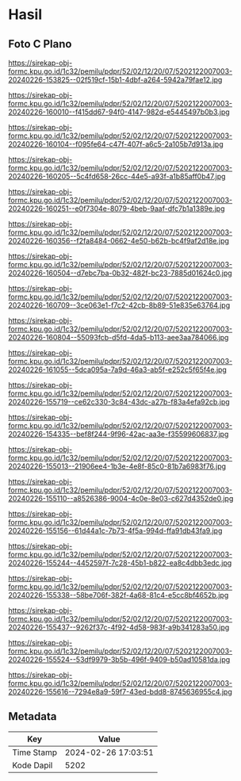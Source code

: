 # Hasil

## Foto C Plano

https://sirekap-obj-formc.kpu.go.id/1c32/pemilu/pdpr/52/02/12/20/07/5202122007003-20240226-153825--02f519cf-15b1-4dbf-a264-5942a79fae12.jpg

https://sirekap-obj-formc.kpu.go.id/1c32/pemilu/pdpr/52/02/12/20/07/5202122007003-20240226-160010--f415dd67-94f0-4147-982d-e5445497b0b3.jpg

https://sirekap-obj-formc.kpu.go.id/1c32/pemilu/pdpr/52/02/12/20/07/5202122007003-20240226-160104--f095fe64-c47f-407f-a6c5-2a105b7d913a.jpg

https://sirekap-obj-formc.kpu.go.id/1c32/pemilu/pdpr/52/02/12/20/07/5202122007003-20240226-160205--5c4fd658-26cc-44e5-a93f-a1b85aff0b47.jpg

https://sirekap-obj-formc.kpu.go.id/1c32/pemilu/pdpr/52/02/12/20/07/5202122007003-20240226-160251--e0f7304e-8079-4beb-9aaf-dfc7b1a1389e.jpg

https://sirekap-obj-formc.kpu.go.id/1c32/pemilu/pdpr/52/02/12/20/07/5202122007003-20240226-160356--f2fa8484-0662-4e50-b62b-bc4f9af2d18e.jpg

https://sirekap-obj-formc.kpu.go.id/1c32/pemilu/pdpr/52/02/12/20/07/5202122007003-20240226-160504--d7ebc7ba-0b32-482f-bc23-7885d01624c0.jpg

https://sirekap-obj-formc.kpu.go.id/1c32/pemilu/pdpr/52/02/12/20/07/5202122007003-20240226-160709--3ce063e1-f7c2-42cb-8b89-51e835e63764.jpg

https://sirekap-obj-formc.kpu.go.id/1c32/pemilu/pdpr/52/02/12/20/07/5202122007003-20240226-160804--55093fcb-d5fd-4da5-b113-aee3aa784066.jpg

https://sirekap-obj-formc.kpu.go.id/1c32/pemilu/pdpr/52/02/12/20/07/5202122007003-20240226-161055--5dca095a-7a9d-46a3-ab5f-e252c5f65f4e.jpg

https://sirekap-obj-formc.kpu.go.id/1c32/pemilu/pdpr/52/02/12/20/07/5202122007003-20240226-155719--ce62c330-3c84-43dc-a27b-f83a4efa92cb.jpg

https://sirekap-obj-formc.kpu.go.id/1c32/pemilu/pdpr/52/02/12/20/07/5202122007003-20240226-154335--bef8f244-9f96-42ac-aa3e-f35599606837.jpg

https://sirekap-obj-formc.kpu.go.id/1c32/pemilu/pdpr/52/02/12/20/07/5202122007003-20240226-155013--21906ee4-1b3e-4e8f-85c0-81b7a6983f76.jpg

https://sirekap-obj-formc.kpu.go.id/1c32/pemilu/pdpr/52/02/12/20/07/5202122007003-20240226-155110--a8526386-9004-4c0e-8e03-c627d4352de0.jpg

https://sirekap-obj-formc.kpu.go.id/1c32/pemilu/pdpr/52/02/12/20/07/5202122007003-20240226-155156--61d44a1c-7b73-4f5a-994d-ffa91db43fa9.jpg

https://sirekap-obj-formc.kpu.go.id/1c32/pemilu/pdpr/52/02/12/20/07/5202122007003-20240226-155244--4452597f-7c28-45b1-b822-ea8c4dbb3edc.jpg

https://sirekap-obj-formc.kpu.go.id/1c32/pemilu/pdpr/52/02/12/20/07/5202122007003-20240226-155338--58be706f-382f-4a68-81c4-e5cc8bf4652b.jpg

https://sirekap-obj-formc.kpu.go.id/1c32/pemilu/pdpr/52/02/12/20/07/5202122007003-20240226-155437--9262f37c-4f92-4d58-983f-a9b341283a50.jpg

https://sirekap-obj-formc.kpu.go.id/1c32/pemilu/pdpr/52/02/12/20/07/5202122007003-20240226-155524--53df9979-3b5b-496f-9409-b50ad10581da.jpg

https://sirekap-obj-formc.kpu.go.id/1c32/pemilu/pdpr/52/02/12/20/07/5202122007003-20240226-155616--7294e8a9-59f7-43ed-bdd8-8745636955c4.jpg


## Metadata

| Key        | Value               |
| ---------- | ------------------- |
| Time Stamp | 2024-02-26 17:03:51 |
| Kode Dapil | 5202                |



